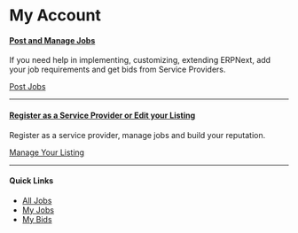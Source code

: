 # My Account

#### [Post and Manage Jobs](/post-jobs)

If you need help in implementing, customizing, extending ERPNext, add your job requirements and get bids from Service Providers.

<a href="/post-jobs" class="btn btn-default">Post Jobs</a>

---

#### [Register as a Service Provider or Edit your Listing](/become-a-partner)

Register as a service provider, manage jobs and build your reputation.

<a href="/become-a-partner" class="btn btn-default">Manage Your Listing</a>

---

#### Quick Links

- [All Jobs](/community/jobs)
- [My Jobs](/community/jobs?jobs=my-jobs)
- [My Bids](/community/jobs?jobs=my-bids)


